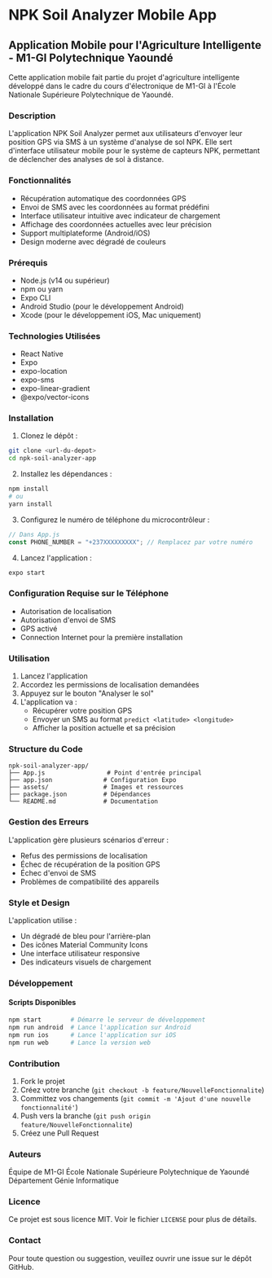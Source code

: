 # NPK Soil Analyzer Mobile App
## Application Mobile pour l'Agriculture Intelligente - M1-GI Polytechnique Yaoundé

Cette application mobile fait partie du projet d'agriculture intelligente développé dans le cadre du cours d'électronique de M1-GI à l'École Nationale Supérieure Polytechnique de Yaoundé.

### Description
L'application NPK Soil Analyzer permet aux utilisateurs d'envoyer leur position GPS via SMS à un système d'analyse de sol NPK. Elle sert d'interface utilisateur mobile pour le système de capteurs NPK, permettant de déclencher des analyses de sol à distance.

### Fonctionnalités
- Récupération automatique des coordonnées GPS
- Envoi de SMS avec les coordonnées au format prédéfini
- Interface utilisateur intuitive avec indicateur de chargement
- Affichage des coordonnées actuelles avec leur précision
- Support multiplateforme (Android/iOS)
- Design moderne avec dégradé de couleurs

### Prérequis
- Node.js (v14 ou supérieur)
- npm ou yarn
- Expo CLI
- Android Studio (pour le développement Android)
- Xcode (pour le développement iOS, Mac uniquement)

### Technologies Utilisées
- React Native
- Expo
- expo-location
- expo-sms
- expo-linear-gradient
- @expo/vector-icons

### Installation
1. Clonez le dépôt :
```bash
git clone <url-du-depot>
cd npk-soil-analyzer-app
```

2. Installez les dépendances :
```bash
npm install
# ou
yarn install
```

3. Configurez le numéro de téléphone du microcontrôleur :
```javascript
// Dans App.js
const PHONE_NUMBER = "+237XXXXXXXXX"; // Remplacez par votre numéro
```

4. Lancez l'application :
```bash
expo start
```

### Configuration Requise sur le Téléphone
- Autorisation de localisation
- Autorisation d'envoi de SMS
- GPS activé
- Connection Internet pour la première installation

### Utilisation
1. Lancez l'application
2. Accordez les permissions de localisation demandées
3. Appuyez sur le bouton "Analyser le sol"
4. L'application va :
   - Récupérer votre position GPS
   - Envoyer un SMS au format `predict <latitude> <longitude>`
   - Afficher la position actuelle et sa précision

### Structure du Code
```
npk-soil-analyzer-app/
├── App.js                 # Point d'entrée principal
├── app.json              # Configuration Expo
├── assets/               # Images et ressources
├── package.json          # Dépendances
└── README.md             # Documentation
```

### Gestion des Erreurs
L'application gère plusieurs scénarios d'erreur :
- Refus des permissions de localisation
- Échec de récupération de la position GPS
- Échec d'envoi de SMS
- Problèmes de compatibilité des appareils

### Style et Design
L'application utilise :
- Un dégradé de bleu pour l'arrière-plan
- Des icônes Material Community Icons
- Une interface utilisateur responsive
- Des indicateurs visuels de chargement

### Développement
#### Scripts Disponibles
```bash
npm start        # Démarre le serveur de développement
npm run android  # Lance l'application sur Android
npm run ios      # Lance l'application sur iOS
npm run web      # Lance la version web
```

### Contribution
1. Fork le projet
2. Créez votre branche (`git checkout -b feature/NouvelleFonctionnalite`)
3. Committez vos changements (`git commit -m 'Ajout d'une nouvelle fonctionnalité'`)
4. Push vers la branche (`git push origin feature/NouvelleFonctionnalite`)
5. Créez une Pull Request

### Auteurs
Équipe de M1-GI
École Nationale Supérieure Polytechnique de Yaoundé
Département Génie Informatique

### Licence
Ce projet est sous licence MIT. Voir le fichier `LICENSE` pour plus de détails.

### Contact
Pour toute question ou suggestion, veuillez ouvrir une issue sur le dépôt GitHub.